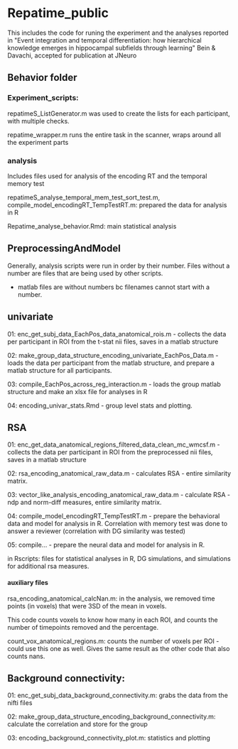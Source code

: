 # Repatime_public

This includes the code for runing the experiment and the analyses reported in "Event integration and temporal differentiation: how hierarchical knowledge emerges in hippocampal subfields through learning" Bein & Davachi, accepted for publication at JNeuro

## Behavior folder

### Experiment_scripts:

repatimeS_ListGenerator.m was used to create the lists for each participant, with multiple checks.

repatime_wrapper.m runs the entire task in the scanner, wraps around all the experiment parts


### analysis

Includes files used for analysis of the encoding RT and the temporal memory test

repatimeS_analyse_temporal_mem_test_sort_test.m, compile_model_encodingRT_TempTestRT.m: prepared the data for analysis in R

Repatime_analyse_behavior.Rmd: main statistical analysis

## PreprocessingAndModel

Generally, analysis scripts were run in order by their number.
Files without a number are files that are being used by other scripts.
* matlab files are without numbers bc filenames cannot start with a number.

## univariate

01: enc_get_subj_data_EachPos_data_anatomical_rois.m - collects the data per participant in ROI from the t-stat nii files, saves in a matlab structure

02: make_group_data_structure_encoding_univariate_EachPos_Data.m - loads the data per participant from the matlab structure, and prepare a matlab structure for all participants.

03: compile_EachPos_across_reg_interaction.m - loads the group matlab structure and make an xlsx file for analyses in R

04: encoding_univar_stats.Rmd - group level stats and plotting.


## RSA

01: enc_get_data_anatomical_regions_filtered_data_clean_mc_wmcsf.m - collects the data per participant in ROI from the preprocessed nii files, saves in a matlab structure

02: rsa_encoding_anatomical_raw_data.m - calculates RSA - entire similarity matrix.

03: vector_like_analysis_encoding_anatomical_raw_data.m - calculate RSA - ndp and norm-diff measures, entire similarity matrix.

04: compile_model_encodingRT_TempTestRT.m - prepare the behavioral data and model for analysis in R. Correlation with memory test was done to answer a reviewer (correlation with DG similarity was tested)

05: compile... - prepare the neural data and model for analysis in R.

in Rscripts: files for statistical analyses in R, DG simulations, and simulations for additional rsa measures. 
 
#### auxiliary files
rsa_encoding_anatomical_calcNan.m: in the analysis, we removed time points (in voxels) that were 3SD of the mean in voxels.

This code counts voxels to know how many in each ROI, and counts the number of timepoints removed and the percentage.

count_vox_anatomical_regions.m: counts the number of voxels per ROI - could use this one as well. Gives the same result as the other code that also counts nans.

## Background connectivity:
01: enc_get_subj_data_background_connectivity.m: grabs the data from the nifti files

02: make_group_data_structure_encoding_background_connectivity.m: calculate the correlation and store for the group

03: encoding_background_connectivity_plot.m: statistics and plotting
